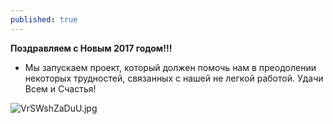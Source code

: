```yaml
---
published: true
---
```

**Поздравляем с Новым 2017 годом!!!**

- Мы запускаем проект, который должен помочь нам в преодолении некоторых трудностей, связанных с нашей не легкой работой. Удачи Всем и Счастья!

    
![VrSWshZaDuU.jpg]({{site.baseurl}}images/VrSWshZaDuU.jpg)
